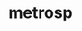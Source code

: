 
<!-- README.md is generated from README.Rmd. Please edit that file -->

# metrosp

<!-- badges: start -->
<!-- badges: end -->
